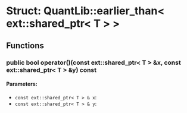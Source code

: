# Struct: QuantLib::earlier_than< ext::shared_ptr< T > >

## Functions
### public bool operator()(const ext::shared_ptr< T > &x, const ext::shared_ptr< T > &y) const

#### Parameters:
- `const ext::shared_ptr< T > & x`: 
- `const ext::shared_ptr< T > & y`: 

